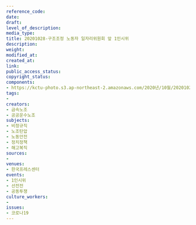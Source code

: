 ```yaml
---
reference_code: 
date: 
draft: 
level_of_description: 
media_type: 
title: 20201028-구조조정 노동자 일자리위원회 앞 1인시위
description: 
weight: 
modified_at: 
created_at: 
link: 
public_access_status: 
copyright_status: 
components:
- https://kctu-photo.s3.ap-northeast-2.amazonaws.com/2020년/10월/20201028-구조조정+노동자+일자리위원회+앞+1인시위/photo_2020-10-28_07-57-23.jpg
tags:
- 
creators:
- 금속노조
- 공공운수노조
subjects:
- 비정규직
- 노조탄압
- 노동안전
- 정치정책
- 해고복직
sources:
- 
venues:
- 한국프레스센터
events:
- 1인시위
- 선전전
- 공동투쟁
culture_workers:
- 
issues:
- 코로나19
---
```

